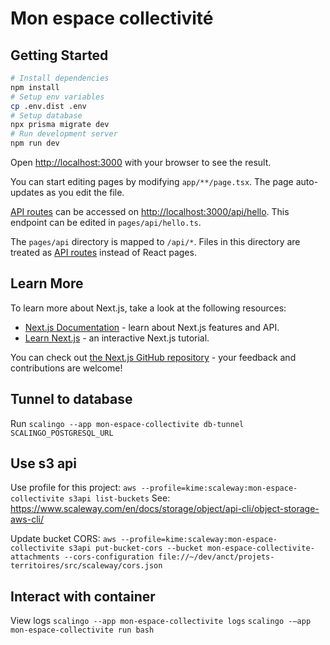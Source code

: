 # Mon espace collectivité

## Getting Started


```bash
# Install dependencies
npm install
# Setup env variables
cp .env.dist .env
# Setup database
npx prisma migrate dev
# Run development server
npm run dev
```

Open [http://localhost:3000](http://localhost:3000) with your browser to see the result.

You can start editing pages by modifying `app/**/page.tsx`. The page auto-updates as you edit the file.

[API routes](https://nextjs.org/docs/api-routes/introduction) can be accessed on [http://localhost:3000/api/hello](http://localhost:3000/api/hello). This endpoint can be edited in `pages/api/hello.ts`.

The `pages/api` directory is mapped to `/api/*`. Files in this directory are treated as [API routes](https://nextjs.org/docs/api-routes/introduction) instead of React pages.

## Learn More

To learn more about Next.js, take a look at the following resources:

- [Next.js Documentation](https://nextjs.org/docs) - learn about Next.js features and API.
- [Learn Next.js](https://nextjs.org/learn) - an interactive Next.js tutorial.

You can check out [the Next.js GitHub repository](https://github.com/vercel/next.js/) - your feedback and contributions are welcome!

## Tunnel to database

Run `scalingo --app mon-espace-collectivite db-tunnel SCALINGO_POSTGRESQL_URL`

## Use s3 api

Use profile for this project: `aws --profile=kime:scaleway:mon-espace-collectivite s3api list-buckets`
See: https://www.scaleway.com/en/docs/storage/object/api-cli/object-storage-aws-cli/

Update bucket CORS: `aws --profile=kime:scaleway:mon-espace-collectivite s3api put-bucket-cors --bucket mon-espace-collectivite-attachments --cors-configuration file://~/dev/anct/projets-territoires/src/scaleway/cors.json`

## Interact with container

View logs
`scalingo --app mon-espace-collectivite logs`
`scalingo -—app mon-espace-collectivite run bash`
